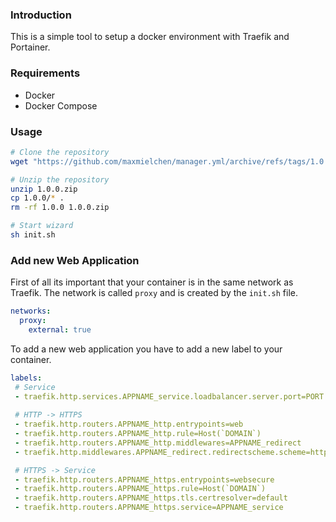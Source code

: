 
### Introduction

This is a simple tool to setup a docker environment with Traefik and Portainer.

### Requirements

- Docker
- Docker Compose

### Usage

```bash
# Clone the repository 
wget "https://github.com/maxmielchen/manager.yml/archive/refs/tags/1.0.0.zip"

# Unzip the repository
unzip 1.0.0.zip
cp 1.0.0/* .
rm -rf 1.0.0 1.0.0.zip

# Start wizard
sh init.sh
```

### Add new Web Application

First of all its important that your container is in the same network as Traefik.
The network is called `proxy` and is created by the `init.sh` file.

```yaml
networks:
  proxy:
    external: true
```

To add a new web application you have to add a new label to your container.

```yaml
labels:
 # Service
 - traefik.http.services.APPNAME_service.loadbalancer.server.port=PORT
 
 # HTTP -> HTTPS
 - traefik.http.routers.APPNAME_http.entrypoints=web
 - traefik.http.routers.APPNAME_http.rule=Host(`DOMAIN`)
 - traefik.http.routers.APPNAME_http.middlewares=APPNAME_redirect
 - traefik.http.middlewares.APPNAME_redirect.redirectscheme.scheme=https

 # HTTPS -> Service
 - traefik.http.routers.APPNAME_https.entrypoints=websecure
 - traefik.http.routers.APPNAME_https.rule=Host(`DOMAIN`)
 - traefik.http.routers.APPNAME_https.tls.certresolver=default 
 - traefik.http.routers.APPNAME_https.service=APPNAME_service
```



